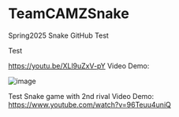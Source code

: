 # TeamCAMZSnake
Spring2025 Snake GitHub Test


Test

https://youtu.be/XLl9uZxV-pY
Video Demo:

![image](https://github.com/user-attachments/assets/58e000b9-b409-4ec3-b8d3-ec998e2ac08f)


Test Snake game with 2nd rival
Video Demo: 
https://www.youtube.com/watch?v=96Teuu4uniQ
